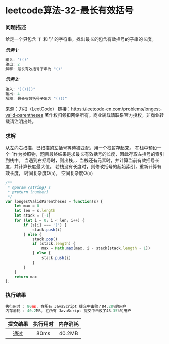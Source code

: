 # leetcode算法-32-最长有效括号

### 问题描述

给定一个只包含 '(' 和 ')' 的字符串，找出最长的包含有效括号的子串的长度。

***示例 1:***

```js
输入: "(()"
输出: 2
解释: 最长有效括号子串为 "()"
```

***示例 2:***

```js
输入: ")()())"
输出: 4
解释: 最长有效括号子串为 "()()"
```

来源：力扣（LeetCode）
链接：https://leetcode-cn.com/problems/longest-valid-parentheses
著作权归领扣网络所有。商业转载请联系官方授权，非商业转载请注明出处。

### 求解

从左向右扫描，已扫描的左括号等待被匹配，用一个栈暂存起来。
在栈中预设一个-1作为参照物，题目最终结果是求最长有效括号的长度，因此存取左括号的索引到栈中。
当遇到右括号时，则出栈，，当栈还有元素时，并计算当前有效括号长度，并计算长度最大值。
若栈没有长度时，则修改括号的起始索引，重新计算有效长度，
时间复杂度O(n)， 空间复杂度O(n)

```js
/**
 * @param {string} s
 * @return {number}
 */
var longestValidParentheses = function(s) {
    let max = 0
    let len = s.length
    let stack = [-1]
    for (let i = 0; i < len; i++) {
        if (s[i] === '(') {
            stack.push(i)
        } else {
            stack.pop()
            if (stack.length) {
                max = Math.max(max, i - stack[stack.length - 1])
            } else {
                stack.push(i)
            }
        }
    }
    return max
};
```

### 执行结果

```js
执行用时 : 80ms, 在所有 JavaScript 提交中击败了84.28%的用户
内存消耗 : 40.2MB, 在所有 JavaScript 提交中击败了43.35%的用户
```

| 提交结果 | 执行用时 | 内存消耗 |
|:------:|:------:|:-------:|
|   通过  | 80ms  |  40.2MB |


